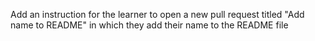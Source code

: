 Add an instruction for the learner to open a new pull request titled "Add name to README" in which they add their name to the README file
